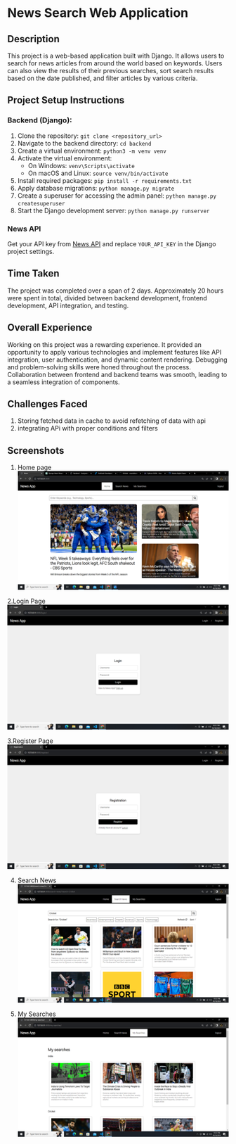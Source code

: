 # News Search Web Application

## Description
This project is a web-based application built with Django. It allows users to search for news articles from around the world based on keywords. Users can also view the results of their previous searches, sort search results based on the date published, and filter articles by various criteria.

## Project Setup Instructions

### Backend (Django):
1. Clone the repository: `git clone <repository_url>`
2. Navigate to the backend directory: `cd backend`
3. Create a virtual environment: `python3 -m venv venv`
4. Activate the virtual environment:
   - On Windows: `venv\Scripts\activate`
   - On macOS and Linux: `source venv/bin/activate`
5. Install required packages: `pip install -r requirements.txt`
6. Apply database migrations: `python manage.py migrate`
7. Create a superuser for accessing the admin panel: `python manage.py createsuperuser`
8. Start the Django development server: `python manage.py runserver`

### News API
Get your API key from [News API](https://newsapi.org/) and replace `YOUR_API_KEY` in the Django project settings.

## Time Taken
The project was completed over a span of 2 days. Approximately 20 hours were spent in total, divided between backend development, frontend development, API integration, and testing.

## Overall Experience
Working on this project was a rewarding experience. It provided an opportunity to apply various technologies and implement features like API integration, user authentication, and dynamic content rendering. Debugging and problem-solving skills were honed throughout the process. Collaboration between frontend and backend teams was smooth, leading to a seamless integration of components.

## Challenges Faced
1. Storing fetched data in cache to avoid refetching of data with api
2. integrating APi with proper conditions and filters

## Screenshots
1. Home page
![Home Page](https://github.com/prajvalchavan99/newsAppbBackend/blob/main/screenshots/home.png)

2.Login Page
![Login](https://github.com/prajvalchavan99/newsAppbBackend/blob/main/screenshots/login.png)

3.Register Page
![Register](https://github.com/prajvalchavan99/newsAppbBackend/blob/main/screenshots/register.png)

4. Search News
![Search News](https://github.com/prajvalchavan99/newsAppbBackend/blob/main/screenshots/search-news.png)

5. My Searches
![My Searches](https://github.com/prajvalchavan99/newsAppbBackend/blob/main/screenshots/my-searches.png)
